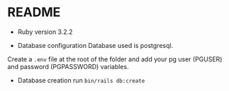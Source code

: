 # README

* Ruby version
3.2.2

* Database configuration
Database used is postgresql.

Create a `.env` file at the root of the folder and add your pg user (PGUSER) and password (PGPASSWORD) variables.

* Database creation
run `bin/rails db:create`
